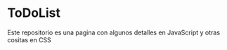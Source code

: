 # ToDoList
Este repositorio es una pagina con algunos detalles en JavaScript y otras cositas en CSS 
